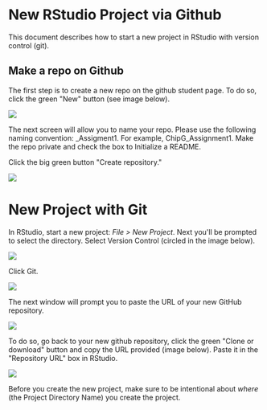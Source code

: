 New RStudio Project via Github
==============================

This document describes how to start a new project in RStudio with version control (git).

Make a repo on Github
---------------------

The first step is to create a new repo on the github student page. To do so, click the green "New" button (see image below).

![](~/Documents/gdat_510/gdat_510/assignments/github_screen_shots/new_repo_button_snip.png)

The next screen will allow you to name your repo. Please use the following naming convention: <First Name><Last Name Initial>\_Assigment1. For example, ChipG\_Assignment1. Make the repo private and check the box to Initialize a README.

Click the big green button "Create repository."

![](~/Documents/gdat_510/gdat_510/assignments/github_screen_shots/create_new_repo_page_snip.png)

New Project with Git
====================

In RStudio, start a new project: *File &gt; New Project*. Next you'll be prompted to select the directory. Select Version Control (circled in the image below).

![](~/Documents/gdat_510/gdat_510/assignments/github_screen_shots/create_new_project_snip.png)

Click Git.

![](~/Documents/gdat_510/gdat_510/assignments/github_screen_shots/new_project_version_control.png)

The next window will prompt you to paste the URL of your new GitHub repository.

![](~/Documents/gdat_510/gdat_510/assignments/github_screen_shots/paste_github_url.png)

To do so, go back to your new github repository, click the green "Clone or download" button and copy the URL provided (image below). Paste it in the "Repository URL" box in RStudio.

![](~/Documents/gdat_510/gdat_510/assignments/github_screen_shots/clone_url.png)

Before you create the new project, make sure to be intentional about *where* (the Project Directory Name) you create the project.
